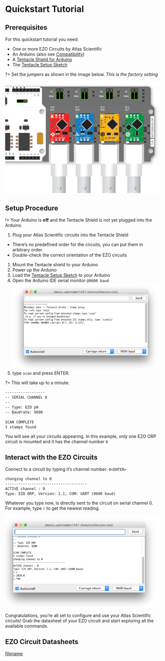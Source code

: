 # Quickstart Tutorial

## Prerequisites
For this quickstart tutorial you need:
* One or more EZO Circuits by Atlas Scientific
* An Arduino (also see [Compatibility](compatibility.md))
* A [Tentacle Shield for Arduino](https://www.whiteboxes.ch/shop/tentacle/)
* The [Tentacle Setup Sketch](https://raw.githubusercontent.com/whitebox-labs/tentacle-examples/master/arduino/tentacle-setup/tentacle_setup/tentacle_setup.ino ':target=_blank')

?> Set the jumpers as shown in the image below. _This is the factory setting_

![Tentacle Jumper Setup](_media/tentacle_jumpers_quickstart.png)

## Setup Procedure

!> Your Arduino is **off** and the Tentacle Shield is not yet plugged into the Arduino.


1. Plug your Atlas Scientific circuits into the Tentacle Shield
 * There’s no predefined order for the circuits, you can put them in arbitrary order.
 * Double-check the correct orientation of the EZO circuits
1. Mount the Tentacle shield to your Arduino
1. Power up the Arduino
1. Load the [Tentacle Setup Sketch](https://raw.githubusercontent.com/whitebox-labs/tentacle-examples/master/arduino/tentacle-setup/tentacle_setup/tentacle_setup.ino ':target=_blank') to your Arduino
1. Open the Arduino IDE serial monitor `@9600 baud` ![Tentacle Interactive Prompt Setup](_media/tentacle_setup_prompt.png)
1. type `scan` and press ENTER.

?> This will take up to a minute.

```
------------------
-- SERIAL CHANNEL 0
--
-- Type: EZO pH
-- Baudrate: 9600

SCAN COMPLETE
1 stamps found
```

You will see all your circuits appearing. In this example, only one EZO ORP circuit is mounted and it has the channel number `0`


## Interact with the EZO Circuits
Connect to a circuit by typing it’s channel number: `0<ENTER>`

```
changing channel to 0
-------------------------------------
ACTIVE channel : 0
Type: EZO ORP, Version: 1.1, COM: UART (9600 baud)
```

Whatever you type now, is directly sent to the circuit on serial channel 0. For example, type `r` to get the newest reading.

![Tentacle Interactive Command](_media/tentacle_setup_command.png)

Congratulations, you’re all set to configure and use your Atlas Scientific circuits! Grab the datasheet of your EZO circuit and start exploring all the available commands.

## EZO Circuit Datasheets
[filename](ezo-datasheets.md ':include')
